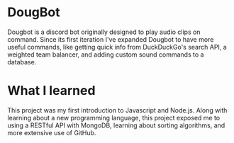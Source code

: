 # DougBot
Dougbot is a discord bot originally designed to play audio clips on command. Since its first iteration I've expanded Dougbot to have more useful commands, like getting quick info from DuckDuckGo's search API, a weighted team balancer, and adding custom sound commands to a database.


# What I learned

This project was my first introduction to Javascript and Node.js. Along with learning about a new programming language, this project exposed me to using a RESTful API with MongoDB, learning about sorting algorithms, and more extensive use of GitHub.
